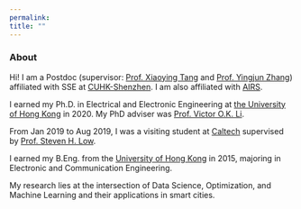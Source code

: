 ```yaml
---
permalink: 
title: ""
---
```

### About 

Hi! I am a Postdoc (supervisor: [Prof. Xiaoying Tang](https://sse.cuhk.edu.cn/en/faculty/tangxiaoying) and [Prof. Yingjun Zhang](https://staff.ie.cuhk.edu.hk/~yjzhang/)) affiliated with SSE at [CUHK-Shenzhen](https://www.cuhk.edu.cn). I am also affiliated with [AIRS](https://airs.cuhk.edu.cn).

I earned my Ph.D. in Electrical and Electronic Engineering at [the University of Hong Kong](https://www.hku.hk) in 2020. My PhD adviser was [Prof. Victor O.K. Li](https://vli.eee.hku.hk).

From Jan 2019 to Aug 2019, I was a visiting student at [Caltech](https://www.caltech.edu) supervised by [Prof. Steven H. Low](https://netlab.caltech.edu). 

I earned my B.Eng. from the [University of Hong Kong](https://www.hku.hk) in 2015, majoring in Electronic and Communication Engineering.

My research lies at the intersection of Data Science, Optimization, and Machine Learning and their applications in smart cities. 